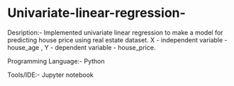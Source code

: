 # Univariate-linear-regression-

Desription:-
Implemented univariate linear regression to make a model for predicting house price using real estate dataset. 
X - independent variable - house_age ,
Y - dependent variable   - house_price.

Programming Language:-
Python

Tools/IDE:-
Jupyter notebook




